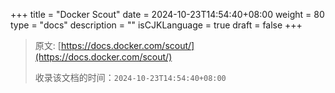 +++
title = "Docker Scout"
date = 2024-10-23T14:54:40+08:00
weight = 80
type = "docs"
description = ""
isCJKLanguage = true
draft = false
+++

> 原文: [https://docs.docker.com/scout/](https://docs.docker.com/scout/)
>
> 收录该文档的时间：`2024-10-23T14:54:40+08:00`
